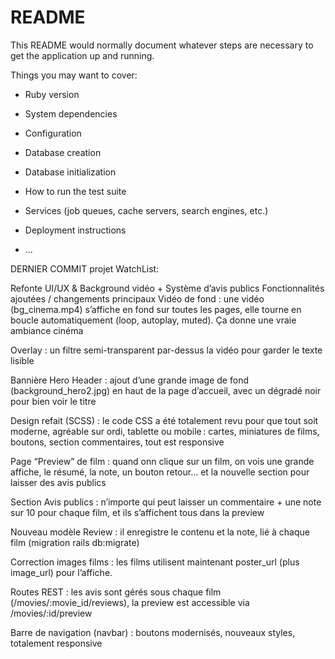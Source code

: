 # README

This README would normally document whatever steps are necessary to get the
application up and running.

Things you may want to cover:

* Ruby version

* System dependencies

* Configuration

* Database creation

* Database initialization

* How to run the test suite

* Services (job queues, cache servers, search engines, etc.)

* Deployment instructions

* ...

DERNIER COMMIT projet WatchList:

Refonte UI/UX & Background vidéo + Système d’avis publics
Fonctionnalités ajoutées / changements principaux
Vidéo de fond : une vidéo (bg_cinema.mp4) s’affiche en fond sur toutes les pages, elle tourne en boucle automatiquement (loop, autoplay, muted). Ça donne une vraie ambiance cinéma

Overlay : un filtre semi-transparent par-dessus la vidéo pour garder le texte lisible

Bannière Hero Header : ajout d’une grande image de fond (background_hero2.jpg) en haut de la page d’accueil, avec un dégradé noir pour bien voir le titre

Design refait (SCSS) : le code CSS a été totalement revu pour que tout soit moderne, agréable sur ordi, tablette ou mobile : cartes, miniatures de films, boutons, section commentaires, tout est responsive

Page “Preview” de film : quand onn clique sur un film, on vois une grande affiche, le résumé, la note, un bouton retour… et la nouvelle section pour laisser des avis publics

Section Avis publics : n’importe qui peut laisser un commentaire + une note sur 10 pour chaque film, et ils s’affichent tous dans la preview

Nouveau modèle Review : il enregistre le contenu et la note, lié à chaque film (migration rails db:migrate)

Correction images films : les films utilisent maintenant poster_url (plus image_url) pour l’affiche.

Routes REST : les avis sont gérés sous chaque film (/movies/:movie_id/reviews), la preview est accessible via /movies/:id/preview

Barre de navigation (navbar) : boutons modernisés, nouveaux styles, totalement responsive
